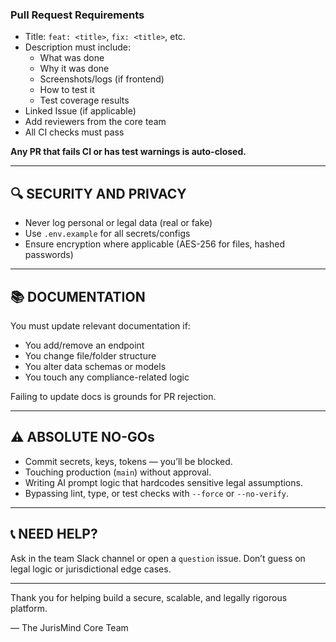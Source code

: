
### Pull Request Requirements
- Title: `feat: <title>`, `fix: <title>`, etc.
- Description must include:
  - What was done
  - Why it was done
  - Screenshots/logs (if frontend)
  - How to test it
  - Test coverage results
- Linked Issue (if applicable)
- Add reviewers from the core team
- All CI checks must pass

**Any PR that fails CI or has test warnings is auto-closed.**

---

## 🔍 SECURITY AND PRIVACY

- Never log personal or legal data (real or fake)
- Use `.env.example` for all secrets/configs
- Ensure encryption where applicable (AES-256 for files, hashed passwords)

---

## 📚 DOCUMENTATION

You must update relevant documentation if:
- You add/remove an endpoint
- You change file/folder structure
- You alter data schemas or models
- You touch any compliance-related logic

Failing to update docs is grounds for PR rejection.

---

## ⚠️ ABSOLUTE NO-GOs

- Commit secrets, keys, tokens — you’ll be blocked.
- Touching production (`main`) without approval.
- Writing AI prompt logic that hardcodes sensitive legal assumptions.
- Bypassing lint, type, or test checks with `--force` or `--no-verify`.

---

## 📞 NEED HELP?

Ask in the team Slack channel or open a `question` issue. Don’t guess on legal logic or jurisdictional edge cases.

---

Thank you for helping build a secure, scalable, and legally rigorous platform.

— The JurisMind Core Team

